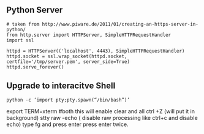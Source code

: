 ## Python Server

```
# taken from http://www.piware.de/2011/01/creating-an-https-server-in-python/
from http.server import HTTPServer, SimpleHTTPRequestHandler
import ssl

httpd = HTTPServer(('localhost', 4443), SimpleHTTPRequestHandler)
httpd.socket = ssl.wrap_socket(httpd.socket, certfile='/tmp/server.pem', server_side=True)
httpd.serve_forever()

```












## Upgrade to interacitve Shell

``` python -c ‘import pty;pty.spawn(“/bin/bash”)’ ```
    
export TERM=xterm #both this will enable clear and all
ctrl +Z (will put it in background)
stty raw -echo ( disable raw processing like ctrl+c and disable echo)
type fg and press enter
press enter twice.


